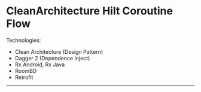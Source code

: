 # CleanArchitecture Hilt Coroutine Flow

Technologies:
- Clean Architecture (Design Pattern)
- Dagger 2 (Dependence Inject)
- Rx Android, Rx Java
- RoomBD
- Retrofit
---------

